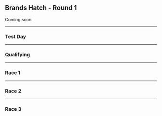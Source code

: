 ## Brands Hatch - Round 1

Coming soon

---

### Test Day

---

### Qualifying

---

### Race 1

--- 

### Race 2

---

### Race 3

